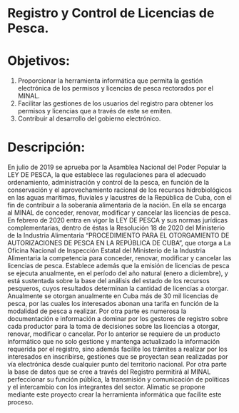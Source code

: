 # Registro y Control de Licencias de Pesca.
# Objetivos:
1. Proporcionar la herramienta informática que permita la gestión
electrónica de los permisos y licencias de pesca rectorados por el
MINAL.
2. Facilitar las gestiones de los usuarios del registro para obtener los
permisos y licencias que a través de este se emiten.
3. Contribuir al desarrollo del gobierno electrónico.
# Descripción:
En julio de 2019 se aprueba por la Asamblea Nacional del Poder Popular la
LEY DE PESCA, la que establece las regulaciones para el adecuado
ordenamiento, administración y control de la pesca, en función de la
conservación y el aprovechamiento racional de los recursos hidrobiológicos en
las aguas marítimas, fluviales y lacustres de la República de Cuba, con el fin de
contribuir a la soberanía alimentaria de la nación.
En ella se encarga al MINAL de conceder, renovar, modificar y cancelar las
licencias de pesca.
En febrero de 2020 entra en vigor la LEY DE PESCA y sus normas jurídicas
complementarias, dentro de éstas la Resolución 18 de 2020 del Ministerio de la
Industria Alimentaria “PROCEDIMIENTO PARA EL OTORGAMIENTO DE
AUTORIZACIONES DE PESCA EN LA REPÚBLICA DE CUBA”, que otorga a
La Oficina Nacional de Inspección Estatal del Ministerio de la Industria
Alimentaria la competencia para conceder, renovar, modificar y cancelar las
licencias de pesca. Establece además que la emisión de licencias de pesca se
ejecuta anualmente, en el período del año natural (enero a diciembre), y está
sustentada sobre la base del análisis del estado de los recursos pesqueros,
cuyos resultados determinan la cantidad de licencias a otorgar.
Anualmente se otorgan anualmente en Cuba más de 30 mil licencias de pesca,
por las cuales los interesados abonan una tarifa en función de la modalidad de
pesca a realizar. Por otra parte es numerosa la documentación e información a
dominar por los gestores de registro sobre cada productor para la toma de
decisiones sobre las licencias a otorgar, renovar, modificar o cancelar.
Por lo anterior se requiere de un producto informático que no solo gestione y
mantenga actualizado la información requerida por el registro, sino además
facilite los trámites a realizar por los interesados en inscribirse, gestiones que 
se proyectan sean realizadas por vía electrónica desde cualquier punto del
territorio nacional.
Por otra parte la base de datos que se cree a través del Registro permitirá al
MINAL perfeccionar su función pública, la transmisión y comunicación de
políticas y el intercambio con los integrantes del sector.
Alimatic se propone mediante este proyecto crear la herramienta informática
que facilite este proceso.
